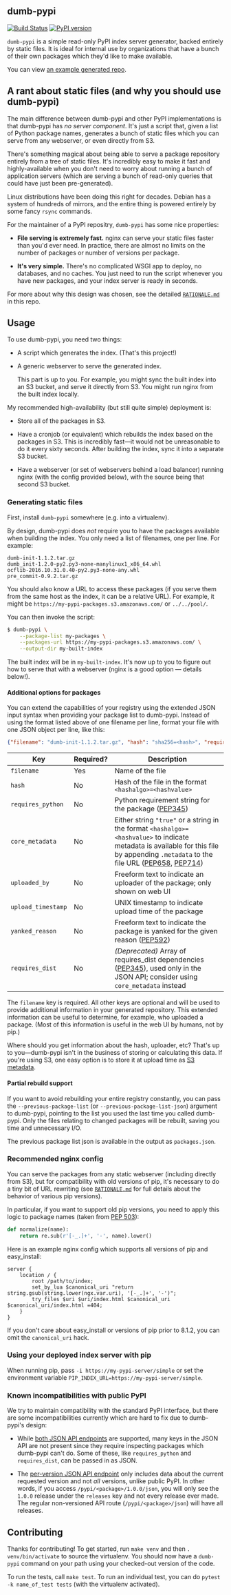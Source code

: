 dumb-pypi
---------

[![Build Status](https://github.com/chriskuehl/dumb-pypi/actions/workflows/ci.yaml/badge.svg)](https://github.com/chriskuehl/dumb-pypi/actions/workflows/ci.yaml)
[![PyPI version](https://badge.fury.io/py/dumb-pypi.svg)](https://pypi.python.org/pypi/dumb-pypi)


`dumb-pypi` is a simple read-only PyPI index server generator, backed entirely
by static files. It is ideal for internal use by organizations that have a
bunch of their own packages which they'd like to make available.

You can view [an example generated repo](https://chriskuehl.github.io/dumb-pypi/test-repo/).


## A rant about static files (and why you should use dumb-pypi)

The main difference between dumb-pypi and other PyPI implementations is that
dumb-pypi has *no server component*. It's just a script that, given a list of
Python package names, generates a bunch of static files which you can serve
from any webserver, or even directly from S3.

There's something magical about being able to serve a package repository
entirely from a tree of static files. It's incredibly easy to make it fast and
highly-available when you don't need to worry about running a bunch of
application servers (which are serving a bunch of read-only queries that could
have just been pre-generated).

Linux distributions have been doing this right for decades. Debian has a system
of hundreds of mirrors, and the entire thing is powered entirely by some fancy
`rsync` commands.

For the maintainer of a PyPI repositry, `dumb-pypi` has some nice properties:

* **File serving is extremely fast.** nginx can serve your static files faster
  than you'd ever need. In practice, there are almost no limits on the number
  of packages or number of versions per package.

* **It's very simple.** There's no complicated WSGI app to deploy, no
  databases, and no caches. You just need to run the script whenever you have
  new packages, and your index server is ready in seconds.

For more about why this design was chosen, see the detailed
[`RATIONALE.md`][rationale] in this repo.


## Usage

To use dumb-pypi, you need two things:

* A script which generates the index. (That's this project!)

* A generic webserver to serve the generated index.

  This part is up to you. For example, you might sync the built index into an
  S3 bucket, and serve it directly from S3. You might run nginx from the built
  index locally.

My recommended high-availability (but still quite simple) deployment is:

* Store all of the packages in S3.

* Have a cronjob (or equivalent) which rebuilds the index based on the packages
  in S3. This is incredibly fast—it would not be unreasonable to do it every
  sixty seconds. After building the index, sync it into a separate S3 bucket.

* Have a webserver (or set of webservers behind a load balancer) running nginx
  (with the config provided below), with the source being that second S3
  bucket.


### Generating static files

First, install `dumb-pypi` somewhere (e.g. into a virtualenv).

By design, dumb-pypi does *not* require you to have the packages available when
building the index. You only need a list of filenames, one per line. For
example:

```
dumb-init-1.1.2.tar.gz
dumb_init-1.2.0-py2.py3-none-manylinux1_x86_64.whl
ocflib-2016.10.31.0.40-py2.py3-none-any.whl
pre_commit-0.9.2.tar.gz
```

You should also know a URL to access these packages (if you serve them from the
same host as the index, it can be a relative URL). For example, it might be
`https://my-pypi-packages.s3.amazonaws.com/` or `../../pool/`.

You can then invoke the script:

```bash
$ dumb-pypi \
    --package-list my-packages \
    --packages-url https://my-pypi-packages.s3.amazonaws.com/ \
    --output-dir my-built-index
```

The built index will be in `my-built-index`. It's now up to you to figure out
how to serve that with a webserver (nginx is a good option — details below!).


#### Additional options for packages

You can extend the capabilities of your registry using the extended JSON input
syntax when providing your package list to dumb-pypi. Instead of using the
format listed above of one filename per line, format your file with one JSON
object per line, like this:

```json
{"filename": "dumb-init-1.1.2.tar.gz", "hash": "sha256=<hash>", "requires_python": ">=3.6", "uploaded_by": "ckuehl", "upload_timestamp": 1512539924, "yanked_reason": null, "core_metadata": "sha256=<hash>"}
```

| Key                  | Required? | Description |
| -------------------- | --------- | ----------- |
| `filename`           | Yes       | Name of the file |
| `hash`               | No        | Hash of the file in the format `<hashalgo>=<hashvalue>` |
| `requires_python`    | No        | Python requirement string for the package ([PEP345](https://peps.python.org/pep-0345/#requires-python)) |
| `core_metadata`      | No        | Either string `"true"` or a string in the format `<hashalgo>=<hashvalue>` to indicate metadata is available for this file by appending `.metadata` to the file URL ([PEP658](https://peps.python.org/pep-0658/), [PEP714](https://peps.python.org/pep-0714/)) |
| `uploaded_by`        | No        | Freeform text to indicate an uploader of the package; only shown on web UI |
| `upload_timestamp`   | No        | UNIX timestamp to indicate upload time of the package |
| `yanked_reason`      | No        | Freeform text to indicate the package is yanked for the given reason ([PEP592](https://peps.python.org/pep-0592/)) |
| `requires_dist`      | No        | _(Deprecated)_ Array of requires_dist dependencies ([PEP345](https://peps.python.org/pep-0345/#requires-python)), used only in the JSON API; consider using `core_metadata` instead |

The `filename` key is required. All other keys are optional and will be used to
provide additional information in your generated repository. This extended
information can be useful to determine, for example, who uploaded a package.
(Most of this information is useful in the web UI by humans, not by pip.)

Where should you get information about the hash, uploader, etc? That's up to
you—dumb-pypi isn't in the business of storing or calculating this data. If
you're using S3, one easy option is to store it at upload time as [S3
metadata][s3-metadata].


#### Partial rebuild support

If you want to avoid rebuilding your entire registry constantly, you can pass
the `--previous-package-list` (or `--previous-package-list-json`) argument to
dumb-pypi, pointing to the list you used the last time you called dumb-pypi.
Only the files relating to changed packages will be rebuilt, saving you time
and unnecessary I/O.

The previous package list json is available in the output as `packages.json`.


### Recommended nginx config

You can serve the packages from any static webserver (including directly from
S3), but for compatibility with old versions of pip, it's necessary to do a
tiny bit of URL rewriting (see [`RATIONALE.md`][rationale] for full details
about the behavior of various pip versions).

In particular, if you want to support old pip versions, you need to apply this
logic to package names (taken from [PEP 503][pep503]):

```python
def normalize(name):
    return re.sub(r'[-_.]+', '-', name).lower()
```

Here is an example nginx config which supports all versions of pip and
easy_install:

```nginx
server {
    location / {
        root /path/to/index;
        set_by_lua $canonical_uri "return string.gsub(string.lower(ngx.var.uri), '[-_.]+', '-')";
        try_files $uri $uri/index.html $canonical_uri $canonical_uri/index.html =404;
    }
}

```

If you don't care about easy_install or versions of pip prior to 8.1.2, you can
omit the `canonical_uri` hack.


### Using your deployed index server with pip

When running pip, pass `-i https://my-pypi-server/simple` or set the
environment variable `PIP_INDEX_URL=https://my-pypi-server/simple`.


### Known incompatibilities with public PyPI

We try to maintain compatibility with the standard PyPI interface, but there
are some incompatibilities currently which are hard to fix due to dumb-pypi's
design:

* While [both JSON API endpoints][json-api] are supported, many keys in the
  JSON API are not present since they require inspecting packages which
  dumb-pypi can't do. Some of these, like `requires_python` and
  `requires_dist`, can be passed in as JSON.

* The [per-version JSON API endpoint][per-version-api] only includes data about
  the current requested version and not _all_ versions, unlike public PyPI. In
  other words, if you access `/pypi/<package>/1.0.0/json`, you will only see
  the `1.0.0` release under the `releases` key and not every release ever made.
  The regular non-versioned API route (`/pypi/<package>/json`) will have all
  releases.


## Contributing

Thanks for contributing! To get started, run `make venv` and then `.
venv/bin/activate` to source the virtualenv. You should now have a `dumb-pypi`
command on your path using your checked-out version of the code.

To run the tests, call `make test`. To run an individual test, you can do
`pytest -k name_of_test tests` (with the virtualenv activated).


[rationale]: https://github.com/chriskuehl/dumb-pypi/blob/master/RATIONALE.md
[pep503]: https://www.python.org/dev/peps/pep-0503/#normalized-names
[s3-metadata]: https://docs.aws.amazon.com/AmazonS3/latest/dev/UsingMetadata.html#UserMetadata
[json-api]: https://warehouse.pypa.io/api-reference/json.html
[per-version-api]: https://warehouse.pypa.io/api-reference/json.html#get--pypi--project_name---version--json
